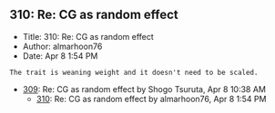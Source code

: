 ## 310: Re: CG as random effect

- Title: 310: Re: CG as random effect
- Author: almarhoon76
- Date: Apr 8 1:54 PM
```
The trait is weaning weight and it doesn't need to be scaled. 
```

- [309](0309.md): Re: CG as random effect by Shogo Tsuruta, Apr 8 10:38 AM
    - [310](0310.md): Re: CG as random effect by almarhoon76, Apr 8 1:54 PM
